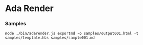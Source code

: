 # Ada Render

### Samples

```
node ./bin/adarender.js exportmd -o samples/output001.html -t samples/template.hbs samples/sample001.md
```